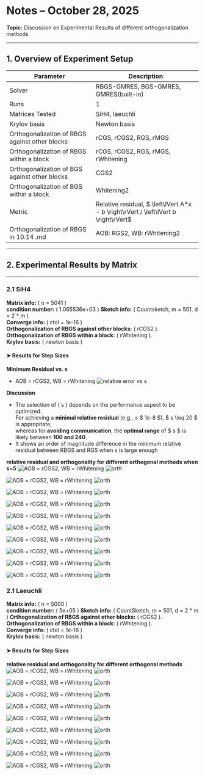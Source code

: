 # Notes – October 28, 2025
 
**Topic:** Discussion on Experimental Results of different orthogonalization methods

---


## 1. Overview of Experiment Setup

| Parameter | Description |
|------------|-------------|
| Solver | RBGS-GMRES, BGS-GMRES, GMRES(built-in)|
| Runs | 1 |
| Matrices Tested | SiH4, laeuchli
|Krylov basis| Newton basis 
|Orthogonalization of RBGS against other blocks| rCGS, rCGS2, RGS, rMGS
|Orthogonalization of RBGS within a block| rCGS, rCGS2, RGS, rMGS, rWhitening
|Orthogonalization of BGS against other blocks| CGS2
|Orthogonalization of BGS within a block| Whitening2
| Metric | Relative residual, $ \left\lVert A*x - b \right\rVert / \left\lVert b \right\rVert$ |
| Orthogonalization of RBGS in 10.14 .md | AOB: RGS2, WB: rWhitening2

---

## 2. Experimental Results by Matrix

---

### 2.1 SiH4 

**Matrix info:** \( n = 5041 \)  
**condition number:** \( 1.065536e+03 \)
**Sketch info:** \( Countsketch, m = 501, d = 2 * m \)  
**Converge info:** \( ctol = 1e-16 \)  
**Orthogonalization of RBGS against other blocks:** \( rCGS2 \). 
**Orthogonalization of RBGS within a block:** \( rWhitening \).  
**Krylov basis:** \( newton basis \)

#### ➤ Results for Step Sizes


**Minimum Residual vs. s**
- AOB = rCGS2, WB = rWhitening ![relative error vs s](fig/SiH4_minrelative_error_vs_s.png)

**Discussion**
- The selection of \( s \) depends on the performance aspect to be optimized.  
For achieving a **minimal relative residual** (e.g., ≤ $ 1e-8 $), $ s \leq 20 $ is appropriate,  
whereas for **avoiding communication**, the **optimal range** of $ s $ is likely between **100 and 240**.
- It shows an order of magnitude difference in the minimum relative residual between RBGS and RGS when s is large enough



**relative residual and orthogonality for different orthogonal methods when s=5**
![AOB = rCGS2, WB = rWhitening](fig/SiH4_relErr_iter_CI_s5_m401_reorth_newton.png) ![orth](fig/SiH4_orthErr_s5_m401_reorth_newton.png)

![AOB = rCGS2, WB = rWhitening](fig/SiH4_relErr_iter_CI_s10_m801_reorth_newton.png) ![orth](fig/SiH4_orthErr_s10_m801_reorth_newton.png)

![AOB = rCGS2, WB = rWhitening](fig/SiH4_relErr_iter_CI_s15_m1201_reorth_newton.png) ![orth](fig/SiH4_orthErr_s15_m1201_reorth_newton.png)

![AOB = rCGS2, WB = rWhitening](fig/SiH4_relErr_iter_CI_s20_m1601_reorth_newton.png) ![orth](fig/SiH4_orthErr_s20_m1601_reorth_newton.png)

![AOB = rCGS2, WB = rWhitening](fig/SiH4_relErr_iter_CI_s50_m751_reorth_newton.png) ![orth](fig/SiH4_orthErr_s50_m751_reorth_newton.png)

![AOB = rCGS2, WB = rWhitening](fig/SiH4_relErr_iter_CI_s100_m1501_reorth_newton.png) ![orth](fig/SiH4_orthErr_s100_m1501_reorth_newton.png)

![AOB = rCGS2, WB = rWhitening](fig/SiH4_relErr_iter_CI_s150_m2251_reorth_newton.png) ![orth](fig/SiH4_orthErr_s150_m2251_reorth_newton.png)

![AOB = rCGS2, WB = rWhitening](fig/SiH4_relErr_iter_CI_s200_m3001_reorth_newton.png) ![orth](fig/SiH4_orthErr_s200_m3001_reorth_newton.png)

![AOB = rCGS2, WB = rWhitening](fig/SiH4_relErr_iter_CI_s220_m3301_reorth_newton.png) ![orth](fig/SiH4_orthErr_s220_m3301_reorth_newton.png)

![AOB = rCGS2, WB = rWhitening](fig/SiH4_relErr_iter_CI_s250_m3751_reorth_newton.png) ![orth](fig/SiH4_orthErr_s250_m3751_reorth_newton.png)



### 2.1 Laeuchli 

**Matrix info:** \( n = 5000 \)  
**condition number:** \( 5e+05 \) 
**Sketch info:** \( CountSketch, m = 501, d = 2 * m \) 
**Orthogonalization of RBGS against other blocks:** \( rCGS2 \). 
**Orthogonalization of RBGS within a block:** \( rWhitening \).   
**Converge info:** \( ctol = 1e-16 \)  
**Krylov basis:** \( newton basis \)

#### ➤ Results for Step Sizes

<!--**Minimum Residual vs. s**
- AOB = rCGS2, WB = rWhitening ![relative error vs s](fig/laeuchli_minrelative_error_vs_s.png)-->

**relative residual and orthogonality for different orthogonal methods**
![AOB = rCGS2, WB = rWhitening](fig/laeuchli_relErr_iter_CI_s5_m401_reorth_newton.png) ![orth](fig/laeuchli_orthErr_s5_m401_reorth_newton.png)

![AOB = rCGS2, WB = rWhitening](fig/laeuchli_relErr_iter_CI_s10_m801_reorth_newton.png) ![orth](fig/laeuchli_orthErr_s10_m801_reorth_newton.png)

![AOB = rCGS2, WB = rWhitening](fig/laeuchli_relErr_iter_CI_s20_m1601_reorth_newton.png) ![orth](fig/laeuchli_orthErr_s20_m1601_reorth_newton.png)

![AOB = rCGS2, WB = rWhitening](fig/laeuchli_relErr_iter_CI_s50_m751_reorth_newton.png) ![orth](fig/laeuchli_orthErr_s50_m751_reorth_newton.png)

![AOB = rCGS2, WB = rWhitening](fig/laeuchli_relErr_iter_CI_s100_m1501_reorth_newton.png) ![orth](fig/laeuchli_orthErr_s100_m1501_reorth_newton.png)

![AOB = rCGS2, WB = rWhitening](fig/laeuchli_relErr_iter_CI_s150_m2251_reorth_newton.png) ![orth](fig/laeuchli_orthErr_s150_m2251_reorth_newton.png)

![AOB = rCGS2, WB = rWhitening](fig/laeuchli_relErr_iter_CI_s200_m3001_reorth_newton.png) ![orth](fig/laeuchli_orthErr_s200_m3001_reorth_newton.png)

![AOB = rCGS2, WB = rWhitening](fig/laeuchli_relErr_iter_CI_s230_m3451_reorth_newton.png) ![orth](fig/laeuchli_orthErr_s230_m3451_reorth_newton.png)

![AOB = rCGS2, WB = rWhitening](fig/laeuchli_relErr_iter_CI_s250_m3751_reorth_newton.png) ![orth](fig/laeuchli_orthErr_s250_m3751_reorth_newton.png)